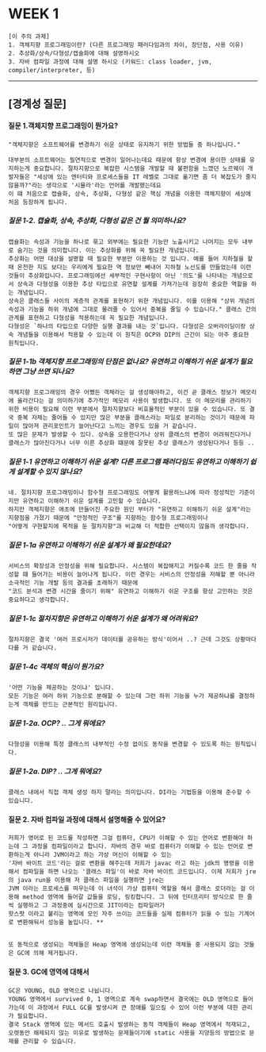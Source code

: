 # WEEK 1

```
[이 주의 과제]
1. 객체지향 프로그래밍이란? (다른 프로그래밍 패러다임과의 차이, 장단점, 사용 이유)
2. 추상화/상속/다형성/캡슐화에 대해 설명하시오
3. 자바 컴파일 과정에 대해 설명 하시오 (키워드: class loader, jvm, compiler/interpreter, 등)
```

-----


## [경계성 질문]

#### 질문 1.객체지향 프로그래밍이 뭔가요?
```
"객체지향은 소프트웨어를 변경하기 쉬운 상태로 유지하기 위한 방법들 중 하나입니다."

대부분의 소프트웨어는 필연적으로 변경이 일어나는데요 때문에 항상 변경에 용이한 상태를 유지하는게 중요합니다. 절차지향으로 복잡한 시스템을 개발할 때 불편함을 느꼈던 노르웨이 개발자들은 "세상에 있는 엔터티와 프로세스들을 IT 레벨로 그대로 옮기면 좀 더 복잡도가 줄지 않을까?"라는 생각으로 '시뮬라'라는 언어를 개발했는데요
이 떄 처음으로 캡슐화, 상속, 추상화, 다형성 같은 핵심 개념을 이용한 객체지향이 세상에 처음 등장하게 됩니다. 
```

##### 질문 1-2. 캡슐화, 상속, 추상화, 다형성 같은 건 뭘 의미하나요?
```
캡슐화는 속성과 기능을 하나로 묶고 외부에는 필요한 기능만 노출시키고 나머지는 모두 내부로 숨기는 것을 의미합니다. 이는 추상화를 위해 꼭 필요한 개념입니다.
추상화는 어떤 대상을 설명할 때 필요한 부분만 이용하는 것 입니다. 예를 들어 지하철을 할 때 온전한 지도 보다는 우리에게 필요한 역 정보만 빼내어 지하철 노선도를 만들었는데 이런 것들이 추상화입니다. 프로그래밍에선 세부적인 구현사항이 아닌 '의도'를 나타내는 개념으로서 상속과 다형성을 이용한 추상 타입으로 유연할 설계를 가져가는데 굉장히 중요한 역할을 하는 개념입니다.
상속은 클래스들 사이의 계층적 관계를 표현하기 위한 개념입니다. 이를 이용해 "상위 개념의 속성과 기능을 하위 개념에 그대로 물려줄 수 있어서 중복을 줄일 수 있습니다." 클래스 간의 관계를 표현하고 다형성을 적용하는데 꼭 필요한 개념입니다.
다형성은 `하나의 타입으로 다양한 실행 결과를 내는 것`입니다. 다형성은 오버라이딩이랑 상속 개념들을 이용해서 적용할 수 있는데 이 원칙은 OCP와 DIP의 근간이 되는 아주 중요한 원칙입니다.
```

##### 질문 1-1b 객체지향 프로그래밍의 단점은 없나요? 유연하고 이해하기 쉬운 설계가 필요하면 그냥 쓰면 되나요?
```
객체지향 프로그래밍의 경우 어쨌든 객체라는 걸 생성해야하고, 이건 곧 클래스 정보가 메모리에 올라간다는 걸 의미하기에 추가적인 메모리 사용이 발생합니다. 또 이 메모리를 관리하기 위한 비용이 필요해 이런 부분에서 절차지향보다 비효율적인 부분이 있을 수 있습니다. 또 결국 중복 자체는 줄어들 수 있지만 많은 부분을 클래스라는 파일로 분리하는 것이기 때문에 파일이 많아져 관리포인트가 늘어난다고 느끼는 경우도 있을 거 같습니다.
또 많은 문제가 발생할 수 있다. 상속을 오용한다거나 상위 클래스의 변경이 어려워진다거나 클래스가 많아진다거나 너무 이른 추상화 떄문에 잘못된 추상 클래스가 생성된다거나 등등 ..
```

##### 질문 1-1 유연하고 이해하기 쉬운 설계? 다른 프로그램 패러다임도 유연하고 이해하기 쉽게 설계할 수 있지 않나요?
```
네. 절차지향 프로그래밍이나 함수형 프로그래밍도 어떻게 활용하느냐에 따라 정성적인 기준이지만 유연하고 이해하기 쉬운 설계를 고민할 수 있습니다.
하지만 객체지향은 애초에 만들어진 주요한 원인 부터가 "유연하고 이해하기 쉬운 설계"라는 지향점을 가졌기 때문에 "안정적인 구조"를 지향하는 함수형 프로그래밍이나
"어떻게 구현할지에 목적을 둔 절차지향"과 비교해 더 적합한 선택이지 않을까 생각합니다.
```

##### 질문 1-1a 유연하고 이해하기 쉬운 설계가 왜 필요한데요?
```
서비스의 확장성과 안정성을 위해 필요합니다. 시스템이 복잡해지고 커질수록 코드 한 줄을 작성할 떄 들어가는 비용이 늘어나게 됩니다. 이런 경우는 서비스의 안정성을 저해할 뿐 아니라 소극적인 기능 개발 등의 결과를 초래하기 때문에
"코드 분석과 변경 시간을 줄이기 위해" 유연하고 이해하기 쉬운 구조를 항상 고민하는 것은 중요하다고 생각합니다.
```


##### 질문 1-1c 절차지향은 유연하고 이해하기 쉬운 설계가 왜 어려워요?
```
절차지향은 결국 '여러 프로시저가 데이터를 공유하는 방식'이어서 ..? 근데 그것도 상황마다 다를 거 같습니다.
```

##### 질문 1-4c 객체의 핵심이 뭔가요?
```
'어떤 기능을 제공하는 것이냐' 입니다.
모든 기능은 여러 하위 기능으로 분해할 수 있는데 그런 하위 기능을 누가 제공하냐를 결정하는게 객체를 만드는 근본적인 원리입니다.
```


##### 질문 1-2a. OCP? .. 그게 뭐에요?
```
다형성을 이용해 특정 클래스의 내부적인 수정 없이도 동작을 변경할 수 있도록 하는 원칙입니다.
```

##### 질문 1-2a. DIP? .. 그게 뭐에요?
```
클래스 내에서 직접 객체 생성 하지 말라는 의미입니다. DI라는 기법등을 이용해 준수할 수 있습니다.
```


#### 질문 2. 자바 컴파일 과정에 대해서 설명해줄 수 있어요?

```
저희가 영어로 된 코드를 작성하면 그걸 컴퓨터, CPU가 이해할 수 있는 언어로 변환해야 하는데 그 과정을 컴파일이라고 합니다. 자바의 경우 바로 컴퓨터가 이해할 수 있는 언어로 변환하는게 아니라 JVM이라고 하는 가상 머신이 이해할 수 있는
'자바 바이트 코드'라는 걸로 변환을 해주는데 저희가 javac 라고 하는 jdk의 명령을 이용해서 컴파일을 하면 나오는 '클래스 파일'이 바로 자바 바이트 코드입니다. 이제 저희가 jre의 java run을 이용해 저 클래스 파일을 실행하면 jre는
JVM 이라는 프로세스를 띄우는데 이 녀석이 가상 컴퓨터 역할을 해서 클래스 로더라는 걸 이용해 method 영역에 들어갈 값들을 로딩, 링킹합니다. 그 뒤에 인터프리터 방식으로 한 줄씩 실행하고 그 과정중에 실시간으로 JIT이라는 컴파일러가
핫스팟 이라고 불리는 영역에 모인 자주 쓰이는 코드들을 실제 컴퓨터가 읽을 수 있는 기계어로 변환해둬서 성능을 높입니다. **


또 동적으로 생성되는 객체들은 Heap 영역에 생성되는데 이런 객체들 중 사용되지 않는 것들은 GC에 의해 제거됩니다.
```

#### 질문 3. GC에 영역에 대해서

```
GC은 YOUNG, OLD 영역으로 나뉩니다.
YOUNG 영역에서 survived 0, 1 영역으로 계속 swap하면서 결국에는 OLD 영역으로 들어가는데 이 과정에서 FULL GC를 발생시켜 큰 장애를 일으킬 수 있어 이런 부분에 대한 관리가 필요합니다.
결국 Stack 영역에 있는 메서드 호출시 발생하는 동적 객체들이 Heap 영역에서 적재되고, 오렛동안 해제되지 않는 이유로 발생하는 문제들이기에 static 사용을 지양등의 방법으로 문제를 관리할 수 있습니다.
```
